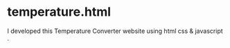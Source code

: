 # temperature.html
I developed this Temperature Converter website using html css &amp; javascript .
